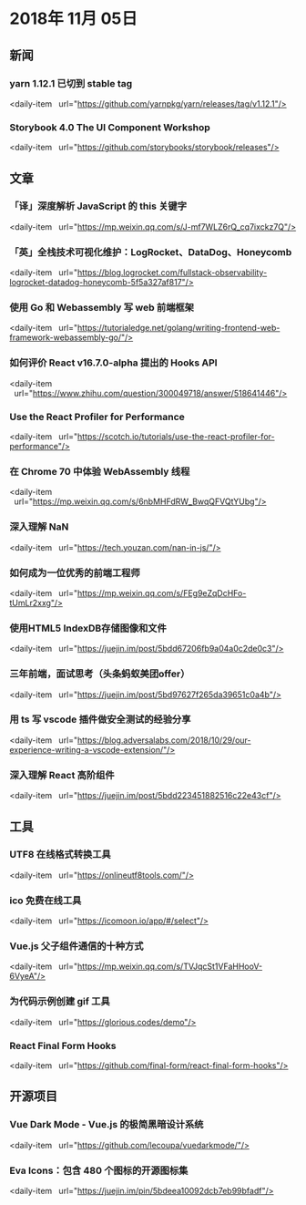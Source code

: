 # 2018年 11月 05日

## 新闻

### yarn 1.12.1 已切到 stable tag

<daily-item
  url="https://github.com/yarnpkg/yarn/releases/tag/v1.12.1"/>

### Storybook 4.0 The UI Component Workshop

<daily-item
  url="https://github.com/storybooks/storybook/releases"/>

## 文章

### 「译」深度解析 JavaScript 的 this 关键字

<daily-item
  url="https://mp.weixin.qq.com/s/J-mf7WLZ6rQ_cq7ixckz7Q"/>

### 「英」全栈技术可视化维护：LogRocket、DataDog、Honeycomb

<daily-item
  url="https://blog.logrocket.com/fullstack-observability-logrocket-datadog-honeycomb-5f5a327af817"/>

### 使用 Go 和 Webassembly 写 web 前端框架

<daily-item
  url="https://tutorialedge.net/golang/writing-frontend-web-framework-webassembly-go/"/>

### 如何评价 React v16.7.0-alpha 提出的 Hooks API

<daily-item
  url="https://www.zhihu.com/question/300049718/answer/518641446"/>

### Use the React Profiler for Performance

<daily-item
  url="https://scotch.io/tutorials/use-the-react-profiler-for-performance"/>

### 在 Chrome 70 中体验 WebAssembly 线程

<daily-item
  url="https://mp.weixin.qq.com/s/6nbMHFdRW_BwqQFVQtYUbg"/>

### 深入理解 NaN

<daily-item
  url="https://tech.youzan.com/nan-in-js/"/>

### 如何成为一位优秀的前端工程师

<daily-item
  url="https://mp.weixin.qq.com/s/FEg9eZqDcHFo-tUmLr2xxg"/>

### 使用HTML5 IndexDB存储图像和文件

<daily-item
  url="https://juejin.im/post/5bdd67206fb9a04a0c2de0c3"/>

### 三年前端，面试思考（头条蚂蚁美团offer）

<daily-item
  url="https://juejin.im/post/5bd97627f265da39651c0a4b"/>

### 用 ts 写 vscode 插件做安全测试的经验分享

<daily-item
  url="https://blog.adversalabs.com/2018/10/29/our-experience-writing-a-vscode-extension/"/>

### 深入理解 React 高阶组件

<daily-item
  url="https://juejin.im/post/5bdd223451882516c22e43cf"/>

## 工具

### UTF8 在线格式转换工具

<daily-item
  url="https://onlineutf8tools.com/"/>

### ico 免费在线工具

<daily-item
  url="https://icomoon.io/app/#/select"/>

### Vue.js 父子组件通信的十种方式

<daily-item
  url="https://mp.weixin.qq.com/s/TVJqcSt1VFaHHooV-6VyeA"/>

### 为代码示例创建 gif 工具

<daily-item
  url="https://glorious.codes/demo"/>

### React Final Form Hooks

<daily-item
  url="https://github.com/final-form/react-final-form-hooks"/>

## 开源项目

### Vue Dark Mode - Vue.js 的极简黑暗设计系统

<daily-item
  url="https://github.com/lecoupa/vuedarkmode/"/>

### Eva Icons：包含 480 个图标的开源图标集

<daily-item
  url="https://juejin.im/pin/5bdeea10092dcb7eb99bfadf"/>

<daily-footer/>